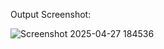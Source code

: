 Output Screenshot: 

![Screenshot 2025-04-27 184536](https://github.com/user-attachments/assets/15156813-f9f7-4a05-be9d-38bb47af5ccc)
